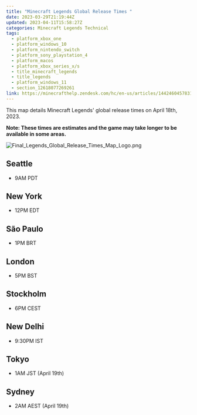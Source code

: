 ```yaml
---
title: "Minecraft Legends Global Release Times "
date: 2023-03-29T21:19:44Z
updated: 2023-04-11T15:58:27Z
categories: Minecraft Legends Technical
tags:
  - platform_xbox_one
  - platform_windows_10
  - platform_nintendo_switch
  - platform_sony_playstation_4
  - platform_macos
  - platform_xbox_series_x/s
  - title_minecraft_legends
  - title_legends
  - platform_windows_11
  - section_12618077269261
link: https://minecrafthelp.zendesk.com/hc/en-us/articles/14424604578317-Minecraft-Legends-Global-Release-Times-
---
```


This map details Minecraft Legends\' global release times on April 18th, 2023. 

**Note: These times are estimates and the game may take longer to be available in some areas.**

![Final_Legends_Global_Release_Times_Map_Logo.png](https://minecrafthelp.zendesk.com/hc/article_attachments/14570839961485)

## Seattle

-   9AM PDT

## New York

-   12PM EDT

## São Paulo

-   1PM BRT

## London

-   5PM BST

## Stockholm

-   6PM CEST

## New Delhi

-   9:30PM IST

## Tokyo

-   1AM JST (April 19th)

## Sydney

-   2AM AEST (April 19th)

